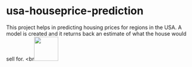# usa-houseprice-prediction

This project helps in predicting housing prices for regions in the USA. A model is created and it returns back an estimate of what the house would sell for. <br<img height="65px" src="C:\Users\AISHIKA SAHA\Desktop\code\machine learning\download.png"  style="max-width:100%;">
